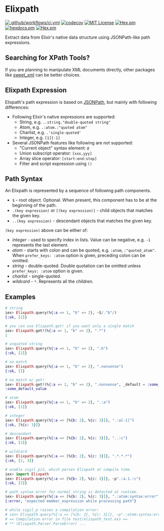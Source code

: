# Elixpath

[![.github/workflows/ci.yml](https://github.com/mtannaan/elixpath/actions/workflows/ci.yml/badge.svg)](https://github.com/mtannaan/elixpath/actions/workflows/ci.yml)
[![codecov](https://codecov.io/gh/mtannaan/elixpath/branch/master/graph/badge.svg)](https://codecov.io/gh/mtannaan/elixpath)
[![MIT License](https://img.shields.io/badge/license-MIT-blue.svg)](https://github.com/mtannaan/elixpath/blob/master/LICENSE)
[![Hex.pm](https://img.shields.io/hexpm/v/elixpath.svg)](https://hex.pm/packages/elixpath)
[![hexdocs.pm](https://img.shields.io/badge/hex-docs-orange.svg)](https://hexdocs.pm/elixpath/)
[![Hex.pm](https://img.shields.io/hexpm/dt/elixpath.svg)](https://hex.pm/packages/elixpath)

Extract data from Elixir's native data structure using JSONPath-like path expressions.

## Searching for XPath Tools?

If you are planning to manipulate XML documents directly, other packages like [sweet_xml](https://hex.pm/packages/sweet_xml) can be better choices.

## Elixpath Expression

Elixpath's path expression is based on [JSONPath](https://goessner.net/articles/JsonPath/),
but mainly with following differences:

- Following Elixir's native expressions are supported:
  - String, e.g. `..string."double-quoted string"`
  - Atom, e.g. `.:atom.:"quoted atom"`
  - Charlist, e.g. `.'single-quoted'`
  - Integer, e.g. `[1][-1]`
- Several JSONPath features like following are not supported:
  - "Current object" syntax element: `@`
  - Union subscript operator: `[xxx,yyy]`
  - Array slice operator: `[start:end:stop]`
  - Filter and script expression using `()`

## Path Syntax

An Elixpath is represented by a sequence of following path components.

- `$` - root object. Optional. When present, this component has to be at the beginning of the path.
- `.(key expression)` or `[(key expression)]` - child objects that matches the given key.
- `..(key expression)` - descendant objects that matches the given key.

`(key expression)` above can be either of:

- _integer_ - used to specify index in lists. Value can be negative, e.g. `-1` represents the last element.
- _atom_ - starts with colon and can be quoted, e.g. `:atom`, `:"quoted_atom"`.
  When `prefer_keys: :atom` option is given, preceding colon can be omitted.
- _string_ - double-quoted. Double quotation can be omitted unless `prefer_keys: :atom` option is given.
- _charlist_ - single-quoted.
- _wildcard_ - `*`. Represents all the children.

## Examples

```elixir
# string
iex> Elixpath.query(%{:a => 1, "b" => 2}, ~S/."b"/)
{:ok, [2]}

# you can use Elixpath.get! if you want only a single match
iex> Elixpath.get!(%{:a => 1, "b" => 2}, ".*")
1

# unquoted string
iex> Elixpath.query(%{:a => 1, "b" => 2}, ".b")
{:ok, [2]}

# no match
iex> Elixpath.query(%{:a => 1, "b" => 2}, ".nonsense")
{:ok, []}

# no match w/ get!
iex> Elixpath.get!(%{:a => 1, "b" => 2}, ".nonsense", _default = :some_default_value)
:some_default_value

# atom
iex> Elixpath.query(%{:a => 1, "b" => 2}, ".:a")
{:ok, [1]}

# integer
iex> Elixpath.query(%{:a => [%{b: 2}, %{c: 3}]}, ".:a[-1]")
{:ok, [%{c: 3}]}

# descendant
iex> Elixpath.query(%{:a => [%{b: 2}, %{c: 3}]}, "..:c")
{:ok, [3]}

# wildcard
iex> Elixpath.query(%{:a => [%{b: 2}, %{c: 3}]}, ".*.*.*")
{:ok, [2, 3]}

# enable sigil_p/2, which parses Elixpath at compile time.
iex> import Elixpath
iex> Elixpath.query(%{:a => [%{b: 2}, %{c: 3}]}, ~p".:a.1.:c")
{:ok, [3]}

# path syntax error for normal string is detected at runtime.
iex> Elixpath.query(%{:a => [%{b: 2}, %{c: 3}]}, ".:atom:syntax:error")
{:error, "expected member_expression while processing path"}

# while sigil_p raises a compilation error:
# iex> Elixpath.query(%{:a => [%{b: 2}, %{c: 3}]}, ~p".:atom:syntax:error")
# == Compilation error in file test/elixpath_test.exs ==
# ** (Elixpath.Parser.ParseError) ...
```
